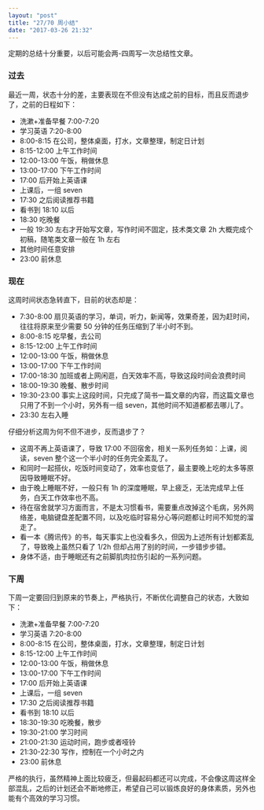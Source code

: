 ```yaml
---
layout: "post"
title: "27/70 周小结"
date: "2017-03-26 21:32"
---
```


定期的总结十分重要，以后可能会两-四周写一次总结性文章。

### 过去

最近一周，状态十分的差，主要表现在不但没有达成之前的目标，而且反而退步了，之前的日程如下：

- 洗漱+准备早餐 7:00-7:20
- 学习英语 7:20-8:00
- 8:00-8:15 在公司，整体桌面，打水，文章整理，制定日计划
- 8:15-12:00 上午工作时间
- 12:00-13:00 午饭，稍做休息
- 13:00-17:00 下午工作时间
- 17:00 后开始上英语课
- 上课后，一组 seven 
- 17:30 之后阅读推荐书籍
- 看书到 18:10 以后
- 18:30 吃晚餐
- 一般 19:30 左右才开始写文章，写作时间不固定，技术类文章 2h 大概完成个初稿，随笔类文章一般在 1h 左右
- 其他时间任意安排
- 23:00 前休息

<!-- more -->

### 现在

这周时间状态急转直下，目前的状态却是：

- 7:30-8:00 扇贝英语的学习，单词，听力，新闻等，效果奇差，因为赶时间，往往将原来至少需要 50 分钟的任务压缩到了半小时不到。
- 8:00-8:15 吃早餐，去公司
- 8:15-12:00 上午工作时间
- 12:00-13:00 午饭，稍做休息
- 13:00-17:00 下午工作时间
- 17:00-18:30 加班或者上网闲逛，白天效率不高，导致这段时间会浪费时间
- 18:00-19:30 晚餐、散步时间
- 19:30-23:00 事实上这段时间，只完成了简书一篇文章的内容，而这篇文章也只用了不到一个小时，另外有一组 seven，其他时间不知道都都去哪儿了。
- 23:30 左右入睡

仔细分析这周为何不但不进步，反而退步了？
- 这周不再上英语课了，导致 17:00 不回宿舍，相关一系列任务如：上课，阅读，seven 整个这一个半小时的任务完全紊乱了。
- 和同时一起搭伙，吃饭时间变动了，效率也变低了，最主要晚上吃的太多等原因导致睡眠不好。
- 由于晚上睡眠不好，一般只有 1h 的深度睡眠，早上疲乏，无法完成早上任务，白天工作效率也不高。
- 待在宿舍就学习方面而言，不是太习惯看书，需要重点改掉这个毛病，另外网络差，电脑键盘差配置不同，以及吃临时容易分心等问题都让时间不知觉的溜走了。
- 看一本《腾讯传》的书，每天事实上也没看多久，但因为上述所有计划都紊乱了，导致晚上虽然只看了 1/2h 但却占用了别的时间，一步错步步错。
- 身体不适，由于睡眠还有之前脚肌肉拉伤引起的一系列问题。

### 下周

下周一定要回归到原来的节奏上，严格执行，不断优化调整自己的状态，大致如下：
- 洗漱+准备早餐 7:00-7:20
- 学习英语 7:20-8:00
- 8:00-8:15 在公司，整体桌面，打水，文章整理，制定日计划
- 8:15-12:00 上午工作时间
- 12:00-13:00 午饭，稍做休息
- 13:00-17:00 下午工作时间
- 17:00 后开始上英语课
- 上课后，一组 seven 
- 17:30 之后阅读推荐书籍
- 看书到 18:10 以后
- 18:30-19:30 吃晚餐，散步
- 19:30-21:00 学习时间
- 21:00-21:30 运动时间，跑步或者哑铃
- 21:30-22:30 写作，控制在一个小时之内
- 23:00 前休息

严格的执行，虽然精神上面比较疲乏，但最起码都还可以完成，不会像这周这样全部混乱，之后的计划还会不断地修正，希望自己可以锻炼良好的身体素质，另外也能有个高效的学习习惯。
